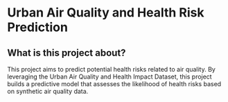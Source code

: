 # Urban Air Quality and Health Risk Prediction

## What is this project about?

This project aims to predict potential health risks related to air quality. By leveraging the Urban Air Quality and Health Impact Dataset, this project builds a predictive model that assesses the likelihood of health risks based on synthetic air quality data.

